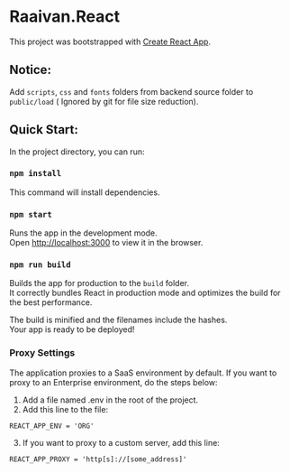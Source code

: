# Raaivan.React

This project was bootstrapped with [Create React App](https://github.com/facebook/create-react-app).

## Notice:
Add `scripts`, `css` and `fonts` folders from backend source folder to `public/load` ( Ignored by git for file size reduction).

## Quick Start:

In the project directory, you can run:

### `npm install`
This command will install dependencies.
### `npm start`

Runs the app in the development mode.\
Open [http://localhost:3000](http://localhost:3000) to view it in the browser.

### `npm run build`

Builds the app for production to the `build` folder.\
It correctly bundles React in production mode and optimizes the build for the best performance.

The build is minified and the filenames include the hashes.\
Your app is ready to be deployed!

### Proxy Settings

The application proxies to a SaaS environment by default. If you want to proxy to an Enterprise environment, do the steps below:
1. Add a file named .env in the root of the project.
2. Add this line to the file:

```
REACT_APP_ENV = 'ORG'
```

3. If you want to proxy to a custom server, add this line:

```
REACT_APP_PROXY = 'http[s]://[some_address]'
```
